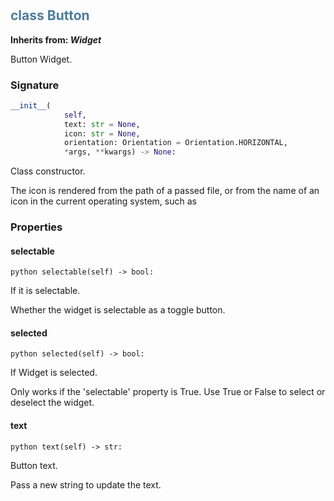 #  

## <h2 style="color: #4d7c99;">class Button</h2>


**Inherits from: _Widget_**

Button Widget.


### Signature

```python
__init__(
            self,
            text: str = None,
            icon: str = None,
            orientation: Orientation = Orientation.HORIZONTAL,
            *args, **kwargs) -> None:
```

Class constructor.

  The icon is rendered from the path of a passed file, or from the name 
  of an icon in the current operating system, such as 


### Properties


#### selectable

```python selectable(self) -> bool:```

If it is selectable.

  Whether the widget is selectable as a toggle button.
  

#### selected

```python selected(self) -> bool:```

If Widget is selected.

  Only works if the 'selectable' property is True.
  Use True or False to select or deselect the widget.
  

#### text

```python text(self) -> str:```

Button text.
  
  Pass a new string to update the text.
  
